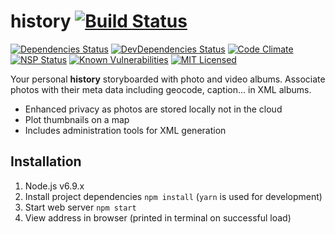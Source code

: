 # history [![Build Status](https://travis-ci.org/danactive/history.png?branch=master)](https://travis-ci.org/danactive/history)
[![Dependencies Status](https://david-dm.org/danactive/history.svg)](https://david-dm.org/danactive/history)
[![DevDependencies Status](https://david-dm.org/danactive/history/dev-status.svg)](https://david-dm.org/danactive/history#info=devDependencies)
[![Code Climate](https://codeclimate.com/github/danactive/history/badges/gpa.svg)](https://codeclimate.com/github/danactive/history)
[![NSP Status](https://nodesecurity.io/orgs/danactive/projects/86c4bdca-2365-43a7-b863-8dd4c21b021f/badge)](https://nodesecurity.io/orgs/danactive/projects/86c4bdca-2365-43a7-b863-8dd4c21b021f)
[![Known Vulnerabilities](https://snyk.io/test/github/danactive/history/badge.svg)](https://snyk.io/test/github/danactive/history)
[![MIT Licensed](http://img.shields.io/badge/license-MIT-blue.svg?style=flat-square)](http://opensource.org/licenses/MIT)

Your personal **history** storyboarded with photo and video albums.  Associate photos with their meta data including geocode, caption... in XML albums.
* Enhanced privacy as photos are stored locally not in the cloud
* Plot thumbnails on a map
* Includes administration tools for XML generation

## Installation
1. Node.js v6.9.x
1. Install project dependencies `npm install` (`yarn` is used for development)
1. Start web server `npm start`
1. View address in browser (printed in terminal on successful load)
